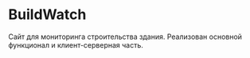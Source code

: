 # BuildWatch
Сайт для мониторинга строительства здания.
Реализован основной функционал и клиент-серверная часть.
